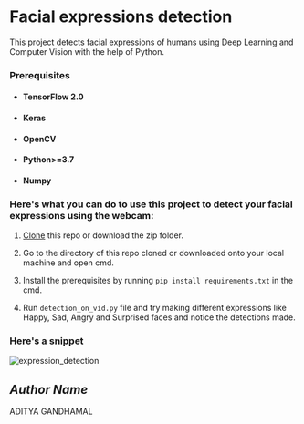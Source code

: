 # Facial expressions detection
This project detects facial expressions of humans using Deep Learning and Computer Vision with the help of Python.


### Prerequisites

  - #### TensorFlow 2.0
  
  - #### Keras
  
  - #### OpenCV
  
  - #### Python>=3.7
  
  - #### Numpy


### Here's what you can do to use this project to detect your facial expressions using the webcam:
  
  1. [Clone](https://docs.github.com/en/github/creating-cloning-and-archiving-repositories/cloning-a-repository) this repo or download the zip folder.

  2. Go to the directory of this repo cloned or downloaded onto your local machine and open cmd.

  3. Install the prerequisites by running `pip install requirements.txt` in the cmd.

  4. Run `detection_on_vid.py` file and try making different expressions like Happy, Sad, Angry and Surprised faces and notice the detections made. 


### Here's a snippet

![expression_detection](https://user-images.githubusercontent.com/61016383/94587769-afa85680-02a0-11eb-897f-ffe8d88becbe.gif)


## *Author Name*
ADITYA GANDHAMAL